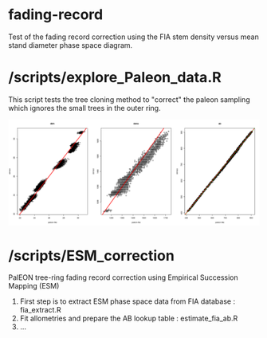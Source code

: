 # fading-record
Test of the fading record correction using the FIA stem density versus mean stand diameter phase space diagram.

# /scripts/explore_Paleon_data.R
This script tests the tree cloning method to "correct" the paleon sampling which ignores the small trees in the outer ring.

![](figures/explore_fig.png)


# /scripts/ESM_correction
PalEON tree-ring fading record correction using Empirical Succession Mapping (ESM)

1. First step is to extract ESM phase space data from FIA database : fia_extract.R 
2. Fit allometries and prepare the AB lookup table : estimate_fia_ab.R
3. ...